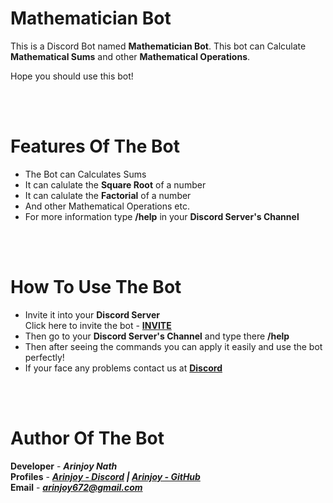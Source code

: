 # Mathematician Bot

This is a Discord Bot named **Mathematician Bot**. This bot can Calculate **Mathematical Sums** and other **Mathematical Operations**. <br>

Hope you should use this bot!

<br><br>

# Features Of The Bot

- The Bot can Calculates Sums
- It can calulate the **Square Root** of a number
- It can calulate the **Factorial** of a number
- And other Mathematical Operations etc.
- For more information type **/help** in your **Discord Server's Channel**

<br><br>

# How To Use The Bot

- Invite it into your **Discord Server**<br>Click here to invite the bot - **[INVITE](https://discord.com/api/oauth2/authorize?client_id=956073472084279336&permissions=1644971949559&scope=bot%20applications.commands)**
- Then go to your **Discord Server's Channel** and type there **/help**
- Then after seeing the commands you can apply it easily and use the bot perfectly!
- If your face any problems contact us at **[Discord](https://discord.com/users/943512400425025546)**

<br><br>


# Author Of The Bot

**Developer** - ***Arinjoy Nath*** <br>
**Profiles** - ***[Arinjoy - Discord](https://discord.com/users/943512400425025546) | [Arinjoy - GitHub](https://github.com/ArinjoyProgrammer)*** <br>
**Email** - ***arinjoy672@gmail.com***
